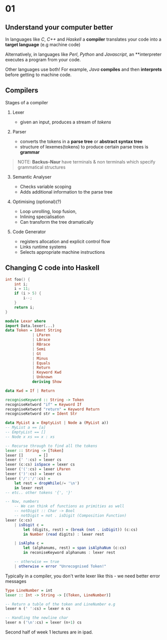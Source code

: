 # 01 

## Understand your computer better

In languages like _C_, _C++_ and _Haskell_ a **compiler**  translates your code into a **target language** (e.g machine code) 

Alternatively, in languages like _Perl_, _Python_ and _Javascript_, an **interpreter executes a program from your code. 

Other languages use both! For example, _Java_ **compiles** and then **interprets** before getting to machine code. 

## Compilers 

Stages of a compiler 
1. Lexer 
    *  given an input, produces a stream of _tokens_ 
    
2. Parser 
    * converts the tokens in a **parse tree** or **abstract syntax tree**
    * structure of lexemes(tokens) to produce certain parse trees is **grammar**   

> NOTE: **Backus-Naur** have terminals & non terminals which specify grammatical structures 

3. Semantic Analyser 
    * Checks variable scoping 
    * Adds additional information to the parse tree 

4. Optimising (optional)(?) 
    * Loop unrolling, loop fusion, 
    * Inlining specialisation 
    * Can transform the tree dramatically 

5. Code Generator 
    * registers allocation and explicit control flow 
    * Links runtime systems 
    * Selects appropriate machine instructions 

## Changing C code into Haskell 

```C
int foo() { 
    int i; 
    i = 11; 
    if (i > 5) { 
        i--; 
    }
    return i;
}
```

```hs
module Lexar where
import Data.lexer(...)
data Token = Ident String
            | LParen
            | LBrace
            | RBrace 
            | Semi 
            | Gt
            | Minus
            | Equals
            | Return 
            | Keyword Kwd 
            | Unknown 
            deriving Show

data Kwd = If | Return

recogniseKeyword :: String -> Token 
recogniseKetword "if" = Keyword If
recogniseKetword "return" = Keyword Return
recogniseKetword str = Ident Str

data MyList a = EmptyList | Node a (MyList a))
-- MyList a == [a] 
-- EmptyList == [] 
-- Node x xs == x : xs

-- Recurse through to find all the tokens
lexer :: String -> [Token]
lexer []       = [] 
lexer (' ':cs) = lexer cs
lexer (c:cs) isSpace = lexer cs
lexer ('(':cs) = lexer LParen
lexer (')':cs) = lexer cs
lexer ('/':'/':cs) = 
    let rest = dropWhile(/= '\n')
    in lexer rest
-- etc.. other tokens '{', '}'

-- Now, numbers 
    -- We can think of functions as primities as well 
    -- notDigit :: Char -> Bool 
    -- notDigit = not . isDigit (Composition Function) 
lexer (c:cs) 
    | isDigit c = 
        let (digits, rest) = (break (not . isDigit)) (c:cs) 
        in Number (read digits) : lexer rest

    | isAlpha c = 
        let (alphanums, rest) = span isAlphaNum (c:cs) 
        in reconiseKeyword alphanums : lexer rest 

    -- otherwise == true
    | otherwise = error "Unrecognised Token!"
```

Typically in a compiler, you don't write lexer like this - we need better error messages

```hs
Type LineNumber = int
lexer :: Int -> String -> [(Token, LineNumber)] 

-- Return a tuble of the token and LineNumber e.g
lexer n (' ':cs) = lexer n cs

-- Handling the newline char 
lexer n ('\n':cs) = lexer (n+1) cs
```

Second half of week 1 lectures are in ipad. 
